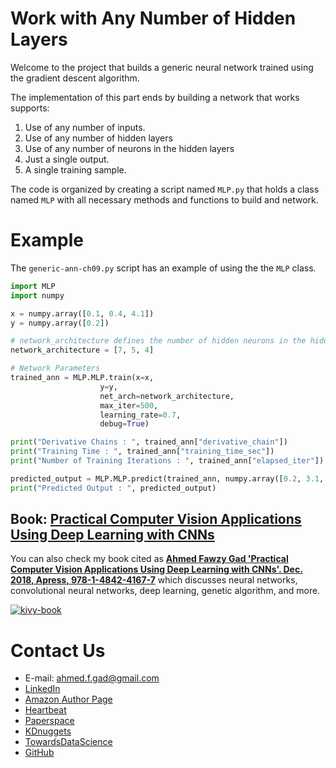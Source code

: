 # Work with Any Number of Hidden Layers

Welcome to the project that builds a generic neural network trained using the gradient descent algorithm.

The implementation of this part ends by building a network that works supports:

1. Use of any number of inputs.
2. Use of any number of hidden layers 
3. Use of any number of neurons in the hidden layers
4. Just a single output. 
5. A single training sample.

The code is organized by creating a script named `MLP.py` that holds a class named `MLP` with all necessary methods and functions to build and network.

# Example

The `generic-ann-ch09.py` script has an example of using the the `MLP` class.

```python
import MLP
import numpy

x = numpy.array([0.1, 0.4, 4.1])
y = numpy.array([0.2])

# network_architecture defines the number of hidden neurons in the hidden layers. It must be a list not any other datatype.
network_architecture = [7, 5, 4]

# Network Parameters
trained_ann = MLP.MLP.train(x=x,
                    y=y,
                    net_arch=network_architecture,
                    max_iter=500,
                    learning_rate=0.7,
                    debug=True)

print("Derivative Chains : ", trained_ann["derivative_chain"])
print("Training Time : ", trained_ann["training_time_sec"])
print("Number of Training Iterations : ", trained_ann["elapsed_iter"])

predicted_output = MLP.MLP.predict(trained_ann, numpy.array([0.2, 3.1, 1.7]))
print("Predicted Output : ", predicted_output)
```

## Book: [Practical Computer Vision Applications Using Deep Learning with CNNs](https://www.amazon.com/Practical-Computer-Vision-Applications-Learning/dp/1484241665)

You can also check my book cited as [**Ahmed Fawzy Gad 'Practical Computer Vision Applications Using Deep Learning with CNNs'. Dec. 2018, Apress, 978-1-4842-4167-7**](https://www.amazon.com/Practical-Computer-Vision-Applications-Learning/dp/1484241665) which discusses neural networks, convolutional neural networks, deep learning, genetic algorithm, and more.

[![kivy-book](https://user-images.githubusercontent.com/16560492/78830077-ae7c2800-79e7-11ea-980b-53b6bd879eeb.jpg)](https://www.amazon.com/Practical-Computer-Vision-Applications-Learning/dp/1484241665)

# Contact Us

- E-mail: [ahmed.f.gad@gmail.com](mailto:ahmed.f.gad@gmail.com)
- [LinkedIn](https://www.linkedin.com/in/ahmedfgad)
- [Amazon Author Page](https://amazon.com/author/ahmedgad)
- [Heartbeat](https://heartbeat.fritz.ai/@ahmedfgad)
- [Paperspace](https://blog.paperspace.com/author/ahmed)
- [KDnuggets](https://kdnuggets.com/author/ahmed-gad)
- [TowardsDataScience](https://towardsdatascience.com/@ahmedfgad)
- [GitHub](http://github.com/ahmedfgad)

